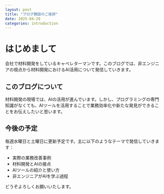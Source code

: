 ```yaml
---
layout: post
title: "ブログ開設のご挨拶"
date: 2025-04-29
categories: introduction
---
```


# はじめまして

会社で材料開発をしているキャベレターマンです。このブログでは、非エンジニアの視点から材料開発におけるAI活用について発信していきます。

## このブログについて

材料開発の現場では、AIの活用が進んでいます。しかし、プログラミングの専門知識がなくても、AIツールを活用することで業務効率化や新たな発見ができることをお伝えしたいと思います。

## 今後の予定

毎週水曜日と土曜日に更新予定です。主に以下のようなテーマで発信していきます：

- 実際の業務改善事例
- 材料開発とAIの接点
- AIツールの紹介と使い方
- 非エンジニアがAIを学ぶ過程

どうぞよろしくお願いいたします。
